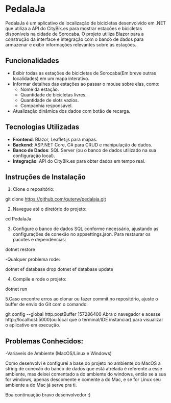 # PedalaJa

PedalaJa é um aplicativo de localização de bicicletas desenvolvido em .NET que utiliza a API do CityBik.es para mostrar estações e bicicletas disponíveis na cidade de Sorocaba. O projeto utiliza Blazor para a construção da interface e integração com o banco de dados para armazenar e exibir informações relevantes sobre as estações.

## Funcionalidades

- Exibir todas as estações de bicicletas de Sorocaba(Em breve outras localidades) em um mapa interativo.
- Informar detalhes das estações ao passar o mouse sobre elas, como:
  - Nome da estação.
  - Quantidade de bicicletas livres.
  - Quantidade de slots vazios.
  - Companhia responsável.
- Atualização dinâmica dos dados com botão de recarga.

## Tecnologias Utilizadas

- **Frontend**: Blazor, Leaflet.js para mapas.
- **Backend**: ASP.NET Core, C# para CRUD e manipulação de dados.
- **Banco de Dados**: SQL Server (ou o banco de dados utilizado na sua configuração local).
- **Integração**: API do CityBik.es para obter dados em tempo real.

## Instruções de Instalação

1. Clone o repositório:

git clone https://github.com/guterw/pedalaja.git

2. Navegue até o diretório do projeto:
   
cd PedalaJa

3. Configure o banco de dados SQL conforme necessário, ajustando as configurações de conexão no appsettings.json.
Para restaurar os pacotes e dependências:

dotnet restore

-Qualquer problema rode:

dotnet ef database drop
dotnet ef database update

4. Compile e rode o projeto:

dotnet run

5.Caso encontre erros ao clonar ou fazer commit no repositório, ajuste o buffer de envio do Git com o comando:

git config --global http.postBuffer 157286400
Abra o navegador e acesse http://localhost:5000(ou local que o terminal/IDE instanciar) para visualizar o aplicativo em execução.

## Problemas Conhecidos:
-Variaveis de Ambiente (MacOS/Linux e Windows)

Como desenvolvi e configurei a base do projeto no ambiente do MacOS a string de conexão do banco de dados que está atrelada é referente a esse ambiente, mas deixei comentado a do ambiente do windows, então se a sua for windows, apenas descomente e comente a do Mac, e se for Linux seu ambiente a do Mac já serve pra ti.


Boa continuação bravo desenvolvedor :)
